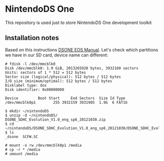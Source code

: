 # NintendoDS One
This repository is used just to store NintendoDS One development toolkit

## Installation notes
Based on this instructions [DSONE EOS Manual](http://eng.supercard.sc/manual/dsone/evolution/use.htm).
Let's check which partitions we have in our SD card, device name can different:

    # fdisk -l /dev/mmcblk0
    Disk /dev/mmcblk0: 1.9 GiB, 2013265920 bytes, 3932160 sectors
    Units: sectors of 1 * 512 = 512 bytes
    Sector size (logical/physical): 512 bytes / 512 bytes
    I/O size (minimum/optimal): 512 bytes / 512 bytes
    Disklabel type: dos
    Disk identifier: 0x00000000
    
    Device         Boot Start     End Sectors  Size Id Type
    /dev/mmcblk0p1        255 3932159 3931905  1.9G  6 FAT16

    $ mkdir ~/nintendoDS
    $ unzip -d ~/nintendoDS/ DSONE_SDHC_Evolution_V1.0_eng_sp6_20121030.zip
    $ cd ~/nintendoDS/DSONE_SDHC_Evolution_V1.0_eng_sp6_20121030/DSONE_SDHC_Evolution_V1.0_eng_sp6_20121030/
    $ ls
    _dsone  SCFW.SC

    # mount -o rw /dev/mmcblk0p1 /media
    # cp -r * /media
    # umount /media
